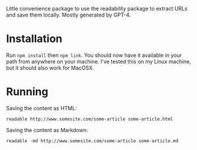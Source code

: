Little convenience package to use the readability package to extract URLs and save them locally. Mostly generated by GPT-4.

# Installation

Run `npm install` then `npm link`. You should now have it available in your path from anywhere on your machine. I've tested this on my Linux machine, but it should also work for MacOSX.

# Running

Saving the content as HTML:

`readable http://www.somesite.com/some-article some-article.html`

Saving the content as Markdown:

`readable -md http://www.somesite.com/some-article some-article.md`